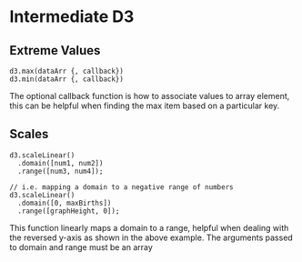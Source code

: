 # Intermediate D3

## Extreme Values

```
d3.max(dataArr {, callback})
d3.min(dataArr {, callback})
```

The optional callback function is how to associate values to array element, this can be helpful when
finding the max item based on a particular key.

## Scales

```
d3.scaleLinear()
  .domain([num1, num2])
  .range([num3, num4]);
  
// i.e. mapping a domain to a negative range of numbers
d3.scaleLinear()
  .domain([0, maxBirths])
  .range([graphHeight, 0]);
```

This function linearly maps a domain to a range, helpful when dealing with the reversed y-axis as
shown in the above example. The arguments passed to domain and range must be an array
